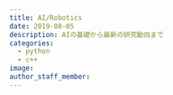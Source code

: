 ```yaml
---
title: AI/Robotics
date: 2019-08-05
description: AIの基礎から最新の研究動向まで
categories:
  - python
  - c++
image: 
author_staff_member: 
---
```


